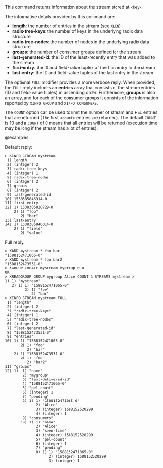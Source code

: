 This command returns information about the stream stored at `<key>`.

The informative details provided by this command are:

* **length**: the number of entries in the stream (see [`XLEN`](/commands/xlen))
* **radix-tree-keys**: the number of keys in the underlying radix data structure
* **radix-tree-nodes**: the number of nodes in the underlying radix data structure
* **groups**: the number of consumer groups defined for the stream
* **last-generated-id**: the ID of the least-recently entry that was added to the stream
* **first-entry**: the ID and field-value tuples of the first entry in the stream
* **last-entry**: the ID and field-value tuples of the last entry in the stream

The optional `FULL` modifier provides a more verbose reply.
When provided, the `FULL` reply includes an **entries** array that consists of the stream entries (ID and field-value tuples) in ascending order.
Furthermore, **groups** is also an array, and for each of the consumer groups it consists of the information reported by `XINFO GROUP` and `XINFO CONSUMERS`.

The `COUNT` option can be used to limit the number of stream and PEL entries that are returned (The first `<count>` entries are returned).
The default `COUNT` is 10 and a `COUNT` of 0 means that all entries will be returned (execution time may be long if the stream has a lot of entries).

@examples

Default reply:

```
> XINFO STREAM mystream
 1) length
 2) (integer) 2
 3) radix-tree-keys
 4) (integer) 1
 5) radix-tree-nodes
 6) (integer) 2
 7) groups
 8) (integer) 2
 9) last-generated-id
10) 1538385846314-0
11) first-entry
12) 1) 1538385820729-0
    2) 1) "foo"
       2) "bar"
13) last-entry
14) 1) 1538385846314-0
    2) 1) "field"
       2) "value"
```

Full reply:

```
> XADD mystream * foo bar
"1588152471065-0"
> XADD mystream * foo bar2
"1588152473531-0"
> XGROUP CREATE mystream mygroup 0-0
OK
> XREADGROUP GROUP mygroup Alice COUNT 1 STREAMS mystream >
1) 1) "mystream"
   2) 1) 1) "1588152471065-0"
         2) 1) "foo"
            2) "bar"
> XINFO STREAM mystream FULL
 1) "length"
 2) (integer) 2
 3) "radix-tree-keys"
 4) (integer) 1
 5) "radix-tree-nodes"
 6) (integer) 2
 7) "last-generated-id"
 8) "1588152473531-0"
 9) "entries"
10) 1) 1) "1588152471065-0"
       2) 1) "foo"
          2) "bar"
    2) 1) "1588152473531-0"
       2) 1) "foo"
          2) "bar2"
11) "groups"
12) 1)  1) "name"
        2) "mygroup"
        3) "last-delivered-id"
        4) "1588152471065-0"
        5) "pel-count"
        6) (integer) 1
        7) "pending"
        8) 1) 1) "1588152471065-0"
              2) "Alice"
              3) (integer) 1588152520299
              4) (integer) 1
        9) "consumers"
       10) 1) 1) "name"
              2) "Alice"
              3) "seen-time"
              4) (integer) 1588152520299
              5) "pel-count"
              6) (integer) 1
              7) "pending"
              8) 1) 1) "1588152471065-0"
                    2) (integer) 1588152520299
                    3) (integer) 1
```

